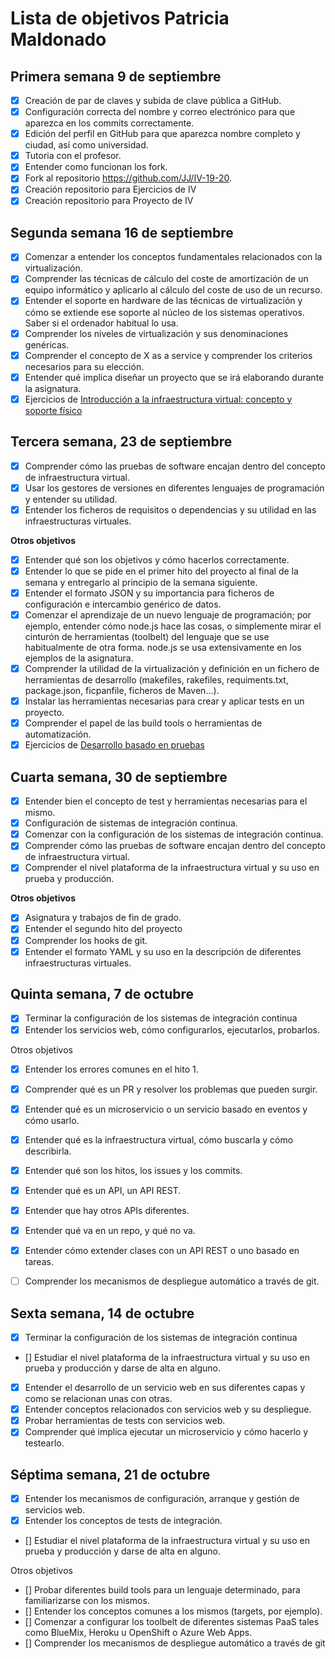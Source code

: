 Lista de objetivos Patricia Maldonado
======================================

## Primera semana 9 de septiembre

- [x] Creación de par de claves y subida de clave pública a GitHub.
- [x] Configuración correcta del nombre y correo electrónico para que aparezca en los commits correctamente.
- [x] Edición del perfil en GitHub para que aparezca nombre completo y ciudad, así como universidad.
- [x] Tutoria con el profesor.
- [x] Entender como funcionan los fork.
- [x] Fork al repositorio https://github.com/JJ/IV-19-20.
- [x] Creación repositorio para Ejercicios de IV
- [x] Creación repositorio para Proyecto de IV

## Segunda semana 16 de septiembre

- [x] Comenzar a entender los conceptos fundamentales relacionados con la virtualización.
- [x] Comprender las técnicas de cálculo del coste de amortización de un equipo informático y aplicarlo al cálculo del coste de uso de un recurso.
- [x] Entender el soporte en hardware de las técnicas de virtualización y cómo se extiende ese soporte al núcleo de los sistemas operativos. Saber si el ordenador habitual lo usa.
- [x] Comprender los niveles de virtualización y sus denominaciones genéricas.
- [x] Comprender el concepto de X as a service y comprender los criterios necesarios para su elección.
- [x] Entender qué implica diseñar un proyecto que se irá elaborando durante la asignatura.
- [x] Ejercicios de  [Introducción a la infraestructura virtual: concepto y soporte físico](https://github.com/patriciamaldonado/Ejercicios-IV/blob/master/1_Ejercicios.md)

## Tercera semana, 23 de septiembre


- [x]  Comprender cómo las pruebas de software encajan dentro del concepto de infraestructura virtual.
- [x] Usar los gestores de versiones en diferentes lenguajes de programación y entender su utilidad.
- [x] Entender los ficheros de requisitos o dependencias y su utilidad en las infraestructuras virtuales.

 **Otros objetivos**

- [x]  Entender qué son los objetivos y cómo hacerlos correctamente.
- [x] Entender lo que se pide en el primer hito del proyecto al final de la semana y entregarlo al principio de la semana siguiente.
- [x] Entender el formato JSON y su importancia para ficheros de configuración e intercambio genérico de datos.
- [x] Comenzar el aprendizaje de un nuevo lenguaje de programación; por ejemplo, entender cómo node.js hace las cosas, o simplemente mirar el cinturón de herramientas (toolbelt) del lenguaje que se use habitualmente de otra forma. node.js se usa extensivamente en los ejemplos de la asignatura.
- [x] Comprender la utilidad de la virtualización y definición en un fichero de herramientas de desarrollo (makefiles, rakefiles, requiments.txt, package.json, ficpanfile, ficheros de Maven...).
- [x] Instalar las herramientas necesarias para crear y aplicar tests en un proyecto.
- [x] Comprender el papel de las build tools o herramientas de automatización.
- [x] Ejercicios de [Desarrollo basado en pruebas](https://github.com/patriciamaldonado/Ejercicios-IV/blob/master/2_Ejercicios.md)

## Cuarta semana, 30 de septiembre

- [x] Entender bien el concepto de test y herramientas necesarias para el mismo.
- [x] Configuración de sistemas de integración continua.
- [x] Comenzar con la configuración de los sistemas de integración continua.
- [x] Comprender cómo las pruebas de software encajan dentro del concepto de infraestructura virtual.
- [x] Comprender el nivel plataforma de la infraestructura virtual y su uso en prueba y producción.

 **Otros objetivos**

- [x] Asignatura y trabajos de fin de grado.
- [x] Entender el segundo hito del proyecto
- [x] Comprender los hooks de git.
- [x] Entender el formato YAML y su uso en la descripción de diferentes infraestructuras virtuales.

## Quinta semana, 7 de octubre

- [x] Terminar la configuración de los sistemas de integración continua
- [x] Entender los servicios web, cómo configurarlos, ejecutarlos, probarlos.

Otros objetivos
- [x] Entender los errores comunes en el hito 1.
- [x] Comprender qué es un PR y resolver los problemas que pueden surgir.
- [x] Entender qué es un microservicio o un servicio basado en eventos y cómo usarlo.
- [x] Entender qué es la infraestructura virtual, cómo buscarla y cómo describirla.
- [x] Entender qué son los hitos, los issues y los commits.
- [x] Entender qué es un API, un API REST.
- [x] Entender que hay otros APIs diferentes.
- [x] Entender qué va en un repo, y qué no va.
- [x] Entender cómo extender clases con un API REST o uno basado en tareas.
- [ ] Comprender los mecanismos de despliegue automático a través de git.


## Sexta semana, 14 de octubre

- [x] Terminar la configuración de los sistemas de integración continua
- [] Estudiar el nivel plataforma de la infraestructura virtual y su uso en prueba y producción y darse de alta en alguno.
- [x] Entender el desarrollo de un servicio web en sus diferentes capas y como se relacionan unas con otras.
- [x] Entender conceptos relacionados con servicios web y su despliegue.
- [x] Probar herramientas de tests con servicios web.
- [x] Comprender qué implica ejecutar un microservicio y cómo hacerlo y testearlo.

## Séptima semana, 21 de octubre

- [x] Entender los mecanismos de configuración, arranque y gestión de servicios web.
- [x] Entender los conceptos de tests de integración.
- [] Estudiar el nivel plataforma de la infraestructura virtual y su uso en prueba y producción y darse de alta en alguno.

Otros objetivos

- [] Probar diferentes build tools para un lenguaje determinado, para familiarizarse con los mismos.
- [] Entender los conceptos comunes a los mismos (targets, por ejemplo).
- [] Comenzar a configurar los toolbelt de diferentes sistemas PaaS tales como BlueMix, Heroku u OpenShift o Azure Web Apps.
- [] Comprender los mecanismos de despliegue automático a través de git
